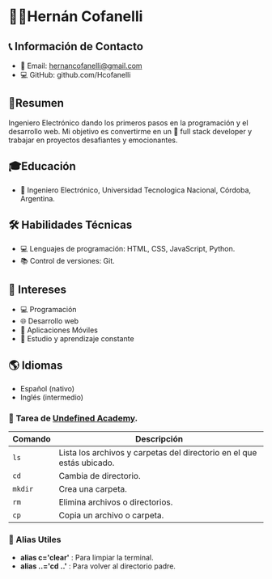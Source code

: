 # 🙋‍♂️Hernán Cofanelli
##  📞 Información de Contacto

- 📧 Email: hernancofanelli@gmail.com
- 💻 GitHub: github.com/Hcofanelli
## 📄Resumen
Ingeniero Electrónico dando los primeros pasos en la programación y el desarrollo web. Mi objetivo es convertirme en un 🌟 full stack developer y trabajar en proyectos desafiantes y emocionantes. 

## 🎓Educación
- 🏫 Ingeniero Electrónico, Universidad Tecnologica Nacional, Córdoba, Argentina.
## 🛠️ Habilidades Técnicas
- 💻 Lenguajes de programación: HTML, CSS, JavaScript, Python.
- 📚 Control de versiones: Git.
## 👀 Intereses
- 💻 Programación
- 🌐 Desarrollo web
- 📱 Aplicaciones Móviles
- 📖 Estudio y aprendizaje constante
## 🌎 Idiomas
- Español (nativo)
- Inglés (intermedio)


### 📝 Tarea de [Undefined Academy](https://undefined.academy/).


| Comando | Descripción |
| --- | --- |
| `ls` | Lista los archivos y carpetas del directorio en el que estás ubicado. |
| `cd` | Cambia de directorio. |
| `mkdir` | Crea una carpeta. |
| `rm` | Elimina archivos o directorios. |
| `cp` | Copia un archivo o carpeta. |

### 📝 Alias Utiles

- **alias c='clear'** : Para limpiar la terminal.
- **alias ..='cd ..'** : Para volver al directorio padre.

